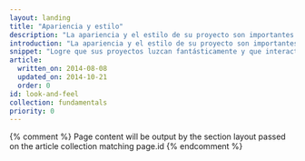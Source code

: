 ```yaml
---
layout: landing
title: "Apariencia y estilo"
description: "La apariencia y el estilo de su proyecto son importantes para los usuarios. Aprenda a elegir las animaciones, los colores y los tipos de letras adecuados que combinen con su sitio, o con la marca y personalidad de su aplicación."
introduction: "La apariencia y el estilo de su proyecto son importantes para los usuarios. Aprenda a elegir las animaciones, los colores y los tipos de letras adecuados que combinen con su sitio, o con la marca y personalidad de su aplicación."
snippet: "Logre que sus proyectos luzcan fantásticamente y que interactúen de una forma atractiva."
article:
  written_on: 2014-08-08
  updated_on: 2014-10-21
  order: 0
id: look-and-feel
collection: fundamentals
priority: 0
---
```


{% comment %}
Page content will be output by the section layout passed on the article collection matching page.id
{% endcomment %}

